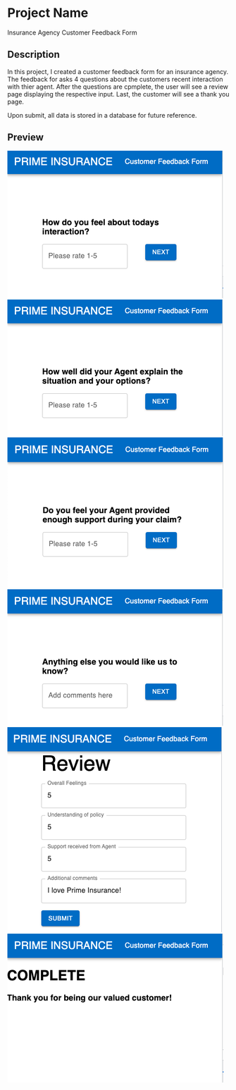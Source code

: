 # Project Name
Insurance Agency Customer Feedback Form


## Description
In this project, I created a customer feedback form for an insurance agency.
The feedback for asks 4 questions about the customers recent interaction with thier agent.
After the questions are cpmplete, the user will see a review page displaying the respective input.
Last, the customer will see a thank you page.

Upon submit, all data is stored in a database for future reference.

## Preview
![screenshot](./public/images/step1.png)
![screenshot](./public/images/step2.png)
![screenshot](./public/images/step3.png)
![screenshot](./public/images/step4.png)
![screenshot](./public/images/step5.png)
![screenshot](./public/images/step6.png)



